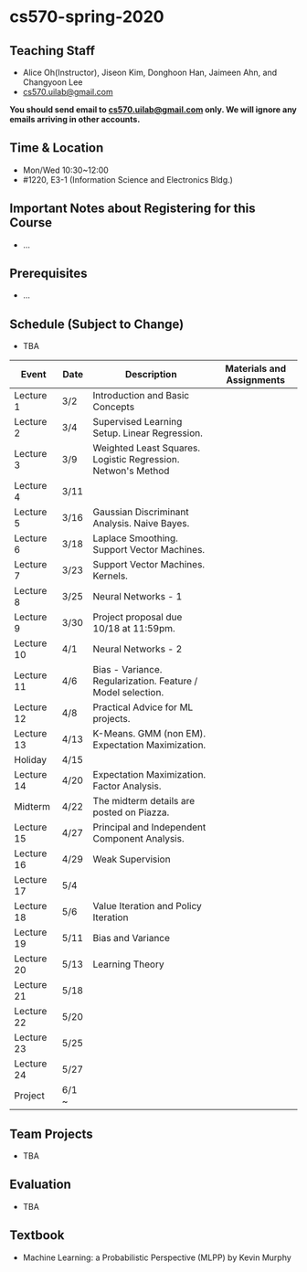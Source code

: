 # cs570-spring-2020

## Teaching Staff

- Alice Oh(Instructor), Jiseon Kim, Donghoon Han, Jaimeen Ahn, and Changyoon Lee
- cs570.uilab@gmail.com

**You should send email to cs570.uilab@gmail.com only. We will ignore any emails arriving in other accounts.**

## Time & Location
- Mon/Wed 10:30~12:00
- #1220, E3-1 (Information Science and Electronics Bldg.)

## Important Notes about Registering for this Course

- ...

## Prerequisites  

- ...
## Schedule (Subject to Change)

- TBA

| Event      | Date  | Description                                                  | Materials and Assignments |
|------------|-------|--------------------------------------------------------------|---------------------------|
| Lecture 1  | 3/2   | Introduction and Basic Concepts                              |                           |
| Lecture 2  | 3/4   | Supervised Learning Setup. Linear Regression.                |                           |
| Lecture 3  | 3/9   | Weighted Least Squares. Logistic Regression. Netwon's Method |                           |
| Lecture 4  | 3/11  |                                                              |                           |
| Lecture 5  | 3/16  | Gaussian Discriminant Analysis. Naive Bayes.                 |                           |
| Lecture 6  | 3/18  | Laplace Smoothing. Support Vector Machines.                  |                           |
| Lecture 7  | 3/23  | Support Vector Machines. Kernels.                            |                           |
| Lecture 8  | 3/25  | Neural Networks - 1                                          |                           |
| Lecture 9  | 3/30  | Project proposal due 10/18 at 11:59pm.                       |                           |
| Lecture 10 | 4/1   | Neural Networks - 2                                          |                           |
| Lecture 11 | 4/6   | Bias - Variance. Regularization. Feature / Model selection.  |                           |
| Lecture 12 | 4/8   | Practical Advice for ML projects.                            |                           |
| Lecture 13 | 4/13  | K-Means. GMM (non EM). Expectation Maximization.             |                           |
| Holiday    | 4/15  |                                                              |                           |
| Lecture 14 | 4/20  | Expectation Maximization. Factor Analysis.                   |                           |
| Midterm    | 4/22  | The midterm details are posted on Piazza.                    |                           |
| Lecture 15 | 4/27  | Principal and Independent Component Analysis.                |                           |
| Lecture 16 | 4/29  | Weak Supervision                                             |                           |
| Lecture 17 | 5/4   |                                                              |                           |
| Lecture 18 | 5/6   | Value Iteration and Policy Iteration                         |                           |
| Lecture 19 | 5/11  | Bias and Variance                                            |                           |
| Lecture 20 | 5/13  | Learning Theory                                              |                           |
| Lecture 21 | 5/18  |                                                              |                           |
| Lecture 22 | 5/20  |                                                              |                           |
| Lecture 23 | 5/25  |                                                              |                           |
| Lecture 24 | 5/27  |                                                              |                           |
| Project    | 6/1 ~ |                                                              |                           |


## Team Projects

- TBA

## Evaluation

- TBA

## Textbook

- Machine Learning: a Probabilistic Perspective (MLPP) by Kevin Murphy
